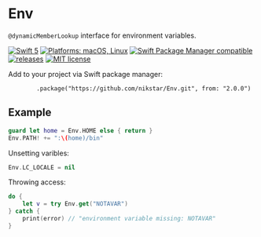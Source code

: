 # Env

`@dynamicMemberLookup` interface for environment variables.

[![Swift 5](https://img.shields.io/badge/swift-5-important)](#)
[![Platforms: macOS, Linux](https://img.shields.io/badge/platforms-macOS%20%7C%20Linux-lightgrey)](#)
[![Swift Package Manager compatible](https://img.shields.io/badge/spm-compatible-brightgreen)](#)
[![releases](https://img.shields.io/github/release/nikstar/Env)](https://github.com/nikstar/Env/releases)
[![MIT license](https://img.shields.io/github/license/nikstar/Env)](LICENSE.md)

Add to your project via Swift package manager:

```
        .package("https://github.com/nikstar/Env.git", from: "2.0.0")
```


## Example

```swift
guard let home = Env.HOME else { return }
Env.PATH! += ":\(home)/bin"
```

Unsetting varibles:

```swift
Env.LC_LOCALE = nil
```

Throwing access:

```swift
do {
    let v = try Env.get("NOTAVAR")
} catch {
    print(error) // "environment variable missing: NOTAVAR"
}
```
